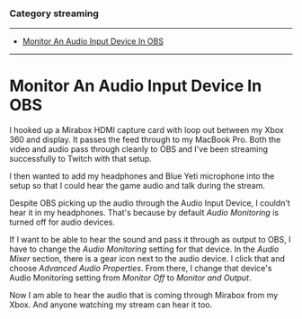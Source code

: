 ### Category streaming

---

 - [Monitor An Audio Input Device In OBS](#monitor-an-audio-input-device-in-obs)

---

# Monitor An Audio Input Device In OBS

I hooked up a Mirabox HDMI capture card with loop out between my Xbox 360 and
display. It passes the feed through to my MacBook Pro. Both the video and audio
pass through cleanly to OBS and I've been streaming successfully to Twitch with
that setup.

I then wanted to add my headphones and Blue Yeti microphone into the setup so
that I could hear the game audio and talk during the stream.

Despite OBS picking up the audio through the Audio Input Device, I couldn't
hear it in my headphones. That's because by default _Audio Monitoring_ is
turned off for audio devices.

If I want to be able to hear the sound and pass it through as output to OBS, I
have to change the _Audio Monitoring_ setting for that device. In the _Audio
Mixer_ section, there is a gear icon next to the audio device. I click that and
choose _Advanced Audio Properties_. From there, I change that device's Audio
Monitoring setting from _Monitor Off_ to _Monitor and Output_.

Now I am able to hear the audio that is coming through Mirabox from my Xbox.
And anyone watching my stream can hear it too.

